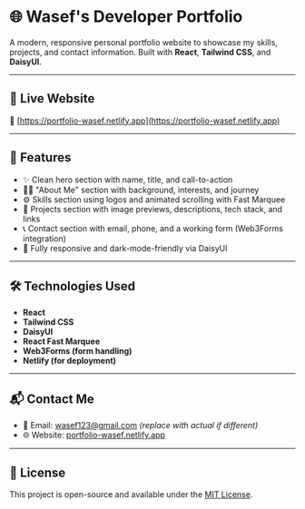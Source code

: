# 🌐 Wasef's Developer Portfolio

A modern, responsive personal portfolio website to showcase my skills, projects, and contact information. Built with **React**, **Tailwind CSS**, and **DaisyUI**.

---

## 🚀 Live Website

🔗 [https://portfolio-wasef.netlify.app](https://portfolio-wasef.netlify.app)

---

## 📂 Features

- ✨ Clean hero section with name, title, and call-to-action
- 👨‍💻 "About Me" section with background, interests, and journey
- ⚙️ Skills section using logos and animated scrolling with Fast Marquee
- 📁 Projects section with image previews, descriptions, tech stack, and links
- 📞 Contact section with email, phone, and a working form (Web3Forms integration)
- 🌙 Fully responsive and dark-mode-friendly via DaisyUI

---

## 🛠️ Technologies Used

- **React**
- **Tailwind CSS**
- **DaisyUI**
- **React Fast Marquee**
- **Web3Forms (form handling)**
- **Netlify (for deployment)**

---



## 📬 Contact Me

- 📧 Email: wasef123@gmail.com *(replace with actual if different)*
- 🌐 Website: [portfolio-wasef.netlify.app](https://portfolio-wasef.netlify.app)

---

## 📄 License

This project is open-source and available under the [MIT License](LICENSE).
